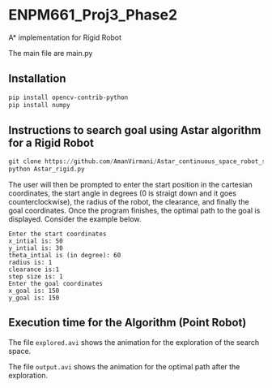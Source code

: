 # ENPM661_Proj3_Phase2
A* implementation for Rigid Robot

The main file are main.py

## Installation
```bash
pip install opencv-contrib-python
pip install numpy
```

## Instructions to search goal using Astar algorithm for a Rigid Robot
```python
git clone https://github.com/AmanVirmani/Astar_continuous_space_robot_search.git
python Astar_rigid.py
```
The user will then be prompted to enter the start position in the cartesian coordinates, the start angle in degrees (0 is straigt down and it goes counterclockwise), the radius of the robot, the clearance, and finally the goal coordinates. Once the program finishes, the optimal path to the goal is displayed. Consider the example below.

```
Enter the start coordinates
x_intial is: 50
y_intial is: 30
theta_intial is (in degree): 60
radius is: 1
clearance is:1
step size is: 1
Enter the goal coordinates
x_goal is: 150
y_goal is: 150
```

## Execution time for the Algorithm (Point Robot)
The file `explored.avi` shows the animation for the exploration of the search space.

The file `output.avi` shows the animation for the optimal path after the exploration.
